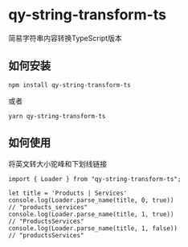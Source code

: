 # qy-string-transform-ts
简易字符串内容转换TypeScript版本

## 如何安装

```
npm install qy-string-transform-ts
```
或者
```
yarn qy-string-transform-ts
```

## 如何使用

将英文转大小驼峰和下划线链接

```
import { Loader } from "qy-string-transform-ts";

let title = 'Products | Services'
console.log(Loader.parse_name(title, 0, true))
// "products_services"
console.log(Loader.parse_name(title, 1, true))
// "ProductsServices"
console.log(Loader.parse_name(title, 1, false))
// "productsServices"
```